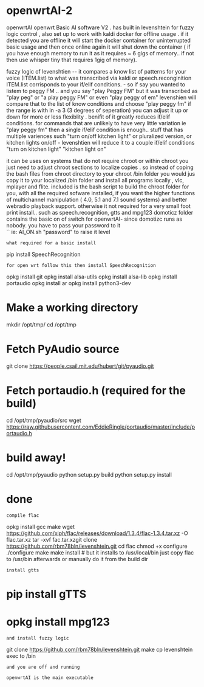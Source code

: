 # openwrtAI-2
openwrtAI 
openwrt Basic AI software V2 . has built in levenshtein  for fuzzy logic control , also  set up to work with kaldi docker for offline usage . if it  detected you are offline it will start the docker container for uninterrupted basic usage and then once online again it will shut down the container ( if you have enough memory to run it as it requires  ~ 6 gigs of memory.. if not  then use whisper tiny  that requires 1gig of memory).
 
 fuzzy logic of levenshtien -- it compares a know list  of patterns for your voice  (ITEM.list) to what was transcribed  via kaldi or speech.reconginition   ITEM.list corrisponds to your if/elif conditions.  - so if say you wanted  to listem to peggy FM .. and you say "play Peggy FM"  but it was transcribed as  "play peg"  or "a play peggy FM" or even "play peggy of em" levenshien  will  compare that to the list of know conditions  and choose  "play peggy fm"  if the range is with in -a 3 (3 degrees of seperation) you can adjust it up or down for more or less flexiblity .  benifit of it greatly reduces if/elif conditions.  for commands that are unlikely to have very little variation ie "play peggy fm" then a single if/elif condition   is enough..  stuff that has  multiple variences such "turn on/off kitchen light"  or pluralized version, or kitchen lights on/off -  levenshtien  will reduce  it to a couple  if/elif  conditions "turn on kitchen light"  "kitchen light on"
 
 it can be uses  on systems  that do not require chroot or within chroot  you just need to adjust chroot sections to  localize copies . so instead of coping  the bash files from chroot directory  to your chroot /bin folder you would jus copy it to your localized /bin folder  and install all programs locally , vlc, mplayer and flite. 
 included is the bash script to build the chroot folder for you, with all the required sofware installed, if you want the higher functions of multichannel manipulation ( 4.0, 5.1 and 7.1 sound systems)  and better webradio playback support. otherwise it not required for a very small foot print install.. such as speech.recognition, gtts  and mpg123
 domoticz folder contains the basic on of switch for openwrtAI- since domotizc  runs as nobody.  you have to pass your password to it  
 ``
 ie: AI_ON.sh "password"    to raise  it level
 ```
 what required for a basic install
```
pip install SpeechRecognition
```
for open wrt follow this then install SpeechRecognition
```
opkg install git
opkg install alsa-utils
opkg install alsa-lib
opkg install portaudio
opkg install ar
opkg install python3-dev
# Make a working directory
mkdir /opt/tmp/
cd /opt/tmp
# Fetch PyAudio source
git clone https://people.csail.mit.edu/hubert/git/pyaudio.git
# Fetch portaudio.h (required for the build)
cd /opt/tmp/pyaudio/src
wget https://raw.githubusercontent.com/EddieRingle/portaudio/master/include/portaudio.h
# build away!
cd /opt/tmp/pyaudio
python setup.py build
python setup.py install
# done
```
compile flac
```
opkg install gcc make 
wget https://github.com/xiph/flac/releases/download/1.3.4/flac-1.3.4.tar.xz -O flac.tar.xz
tar -xvf fac.tar.xzgit clone https://github.com/rbm78bln/levenshtein.git
cd flac
chmod +x configure
./configure
make 
make install  # but it installs to /usr/local/bin  just copy flac to /usr/bin afterwards  or manually do it from the build dir
```
install gtts
```
# pip install gTTS
# opkg install mpg123
```
and install fuzzy logic
```
git clone https://github.com/rbm78bln/levenshtein.git
make 
cp levenshtein exec to /bin
```
and you are off and running

openwrtAI is the main executable

